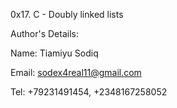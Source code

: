 0x17. C - Doubly linked lists

Author's Details:

Name: Tiamiyu Sodiq	

Email: sodex4real11@gmail.com

Tel: +79231491454, +2348167258052

